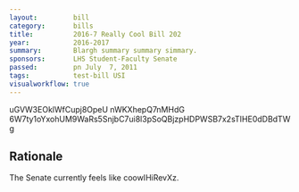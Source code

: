 ```yaml
---
layout:         bill
category:       bills
title:          2016-7 Really Cool Bill 202
year:           2016-2017
summary:        Blargh summary summary simmary.
sponsors:       LHS Student-Faculty Senate
passed:         pn July  7, 2011
tags:           test-bill USI
visualworkflow: true
---
```



uGVW3EOklWfCupj8OpeU nWKXhepQ7nMHdG 6W7ty1oYxohUM9WaRs5SnjbC7ui8l3pSoQBjzpHDPWSB7x2sTIHE0dDBdTWg 




Rationale
---------
The Senate currently feels like coowIHiRevXz.
